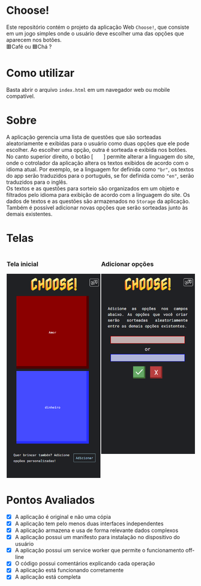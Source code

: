 # Choose!

Este repositório contém o projeto da aplicação Web `Choose!`, que
consiste em um jogo simples onde o usuário deve escolher uma das opções
que aparecem nos botões. <br>
🟥Café ou 🟦Chá ?

# Como utilizar

Basta abrir o arquivo `index.html` em um navegador web ou mobile compatível.

# Sobre

A aplicação gerencia uma lista de questões que são sorteadas aleatoriamente e exibidas para o usuário como duas opções que ele pode escolher. Ao escolher uma opção, outra é sorteada e exibida nos botões.<br>
No canto superior direito, o botão [ <img style="width: 20px" src="./src/public/assets/language-icon.png"> ] permite alterar a linguagem do site, onde o cotrolador da aplicação altera os textos exibidos de acordo com o idioma atual. Por exemplo, se a linguagem for definida como `"br"`, os textos do app serão traduzidos para o português, se for definida como `"en"`, serão traduzidos para o inglês. <br>
Os textos e as questões para sorteio são organizados em um objeto e filtrados pelo idioma para exibição de acordo com a linguagem do site. Os dados de textos e as questões são armazenados no `Storage` da aplicação.<br>
Também é possível adicionar novas opções que serão sorteadas junto às demais existentes.

# Telas

<div style="display: flex; justify-content: space-around; flex-wrap: wrap;">
<div>
<h3>Tela inicial</h3>
<img style="width: 250px" src="./src/public/assets/print1.png">
</div>
<div>
<h3>Adicionar opções</h3>
<img style="width: 250px" src="./src/public/assets/print2.png">
</div>
</div>

# Pontos Avaliados

- [x] A aplicação é original e não uma cópia
- [x] A aplicação tem pelo menos duas interfaces independentes
- [x] A aplicação armazena e usa de forma relevante dados complexos
- [x] A aplicação possui um manifesto para instalação no dispositivo do usuário
- [x] A aplicação possui um service worker que permite o funcionamento off-line
- [x] O código possui comentários explicando cada operação
- [x] A aplicação está funcionando corretamente
- [x] A aplicação está completa